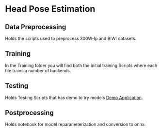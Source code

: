 # Head Pose Estimation 
## Data Preprocessing
Holds the scripts used to preprocess 300W-lp and BIWI datasets.
## Training
In the Training folder you will find both the initial training Scripts where each file trains a number of backends.
## Testing
Holds Testing Scripts that has demo to try models
[Demo Application](https://drive.google.com/drive/folders/1cx6i4ZeEskc5dbo47Qwrm63PlWUW0mMA?usp=sharing).
## Postprocessing
Holds notebook for model reparameterization and conversion to onnx.